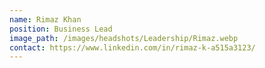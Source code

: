 ```yaml
---
name: Rimaz Khan
position: Business Lead
image_path: /images/headshots/Leadership/Rimaz.webp
contact: https://www.linkedin.com/in/rimaz-k-a515a3123/
---
```

